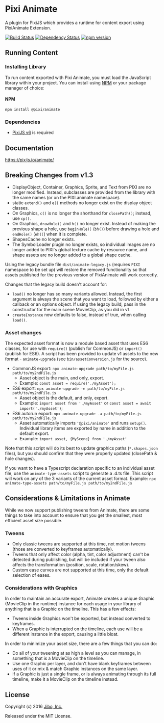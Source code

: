 # Pixi Animate

A plugin for PixiJS which provides a runtime for content export using PixiAnimate Extension.

[![Build Status](https://travis-ci.org/pixijs/animate.svg?branch=master)](https://travis-ci.org/pixijs/animate) [![Dependency Status](https://david-dm.org/pixijs/animate.svg)](https://david-dm.org/pixijs/animate) [![npm version](https://badge.fury.io/js/animate.svg)](https://badge.fury.io/js/animate)

## Running Content

### Installing Library

To run content exported with Pixi Animate, you must load the JavaScript library within your project. You can install using [NPM](http://www.npmjs.org) or your package manager of choice:

#### NPM
```
npm install @pixi/animate
```

### Dependencies

* [PixiJS v6](http://pixijs.com) is required

## Documentation

https://pixijs.io/animate/

## Breaking Changes from v1.3
* DisplayObject, Container, Graphics, Sprite, and Text from PIXI are no longer modified. Instead, subclasses are provided from the library with the same names (or on the PIXI.animate namespace).
* static `extend()` and `e()` methods no longer exist on the display object classes.
* On Graphics, `c()` is no longer the shorthand for `closePath()`; instead, use `cp()`.
* On Graphics, `drawHole()` and `h()` no longer exist. Instead of making the previous shape a hole, use `beginHole()` (`bh()`) before drawing a hole and `endHole()` (`eh()`) when it is complete.
* ShapesCache no longer exists.
* The SymbolLoader plugin no longer exists, so individual images are no longer added to PIXI's global texture cache by resource name, and shape assets are no longer added to a global shape cache.

Using the legacy bundle file `dist/animate-legacy.js` (requires `PIXI` namespace to be set up) will restore the removed functionality so that assets published for the previous version of PixiAnimate will work correctly.

Changes that the legacy build doesn't account for:
* `load()` no longer has so many variants allowed. Instead, the first argument is always the scene that you want to load, followed by either a callback or an options object. If using the legacy build, pass in the constructor for the main scene MovieClip, as you did in v1.
* `createInstance` now defaults to false, instead of true, when calling `load()`.

### Asset changes
The expected asset format is now a module based asset that uses ES6 classes, for use with `require()` (publish for CommonJS) or `import()` (publish for ES6). A script has been provided to update v1 assets to the new format - `animate-upgrade` (see `bin/assetConversion.js` for the source).
* CommonJS export: `npx animate-upgrade path/to/myFile.js path/to/my2ndFile.js`
  * Asset object is the main, and only, export.
  * Example: `const asset = require('./myAsset');`
* ES6 export: `npx animate-upgrade -e path/to/myFile.js path/to/my2ndFile.js`
  * Asset object is the default, and only, export.
  * Example: `import asset from './myAsset'` or `const asset = await import('./myAsset')`;
* ES6 autorun export: `npx animate-upgrade -a path/to/myFile.js path/to/my2ndFile.js`
  * Asset automatically imports `'@pixi/animate'` and runs `setup()`. Individual library items are exported by name in addition to the default export.
  * Example: `import asset, {MyScene} from './myAsset'`

Note that this script will do its best to update graphics paths (`*.shapes.json` files), but you should confirm that they were properly updated (closePath & hole changes).

If you want to have a Typescript declaration specific to an individual asset file, use the `animate-type-assets` script to generate a .d.ts file. This script will work on any of the 3 variants of the current asset format.
Example: `npx animate-type-assets path/to/myFile.js path/to/my2ndFile.js`

## Considerations & Limitations in Animate
While we now support publishing tweens from Animate, there are some things to take into account to ensure that you get the smallest, most efficient asset size possible.

### Tweens
* Only classic tweens are supported at this time, not motion tweens (those are converted to keyframes automatically).
* Tweens that only affect color (alpha, tint, color adjustment) can't be detected during publishing, but will be included if your tween also affects the transformation (position, scale, rotation/skew).
* Custom ease curves are not supported at this time, only the default selection of eases.

### Considerations with Graphics
In order to maintain an accurate export, Animate creates a unique Graphic (MovieClip in the runtime) instance for each usage in your library of anything that is a Graphic on the timeline. This has a few effects:
* Tweens inside Graphics won't be exported, but instead converted to keyframes.
* When a Graphic is interrupted on the timeline, each use will be a different instance in the export, causing a little bloat.

In order to minimize your asset size, there are a few things that you can do:
* Do all of your tweening at as high a level as you can manage, in something that is a MovieClip on the timeline.
* Use one Graphic per layer, and don't have blank keyframes between uses of it or mix & match Graphic instances on the same layer.
* If a Graphic is just a single frame, or is always animating through its full timeline, make it a MovieClip on the timeline instead.

## License

Copyright (c) 2016 [Jibo, Inc.](http://github.com/jiborobot)

Released under the MIT License.
